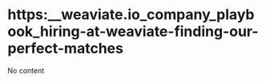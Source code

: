 # https:\_\_weaviate.io_company_playbook_hiring-at-weaviate-finding-our-perfect-matches

No content

